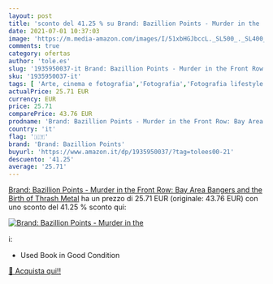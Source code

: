 ```yaml
---
layout: post
title: 'sconto del 41.25 % su Brand: Bazillion Points - Murder in the   '
date: 2021-07-01 10:37:03
image: 'https://m.media-amazon.com/images/I/51xbHGJbccL._SL500_._SL400_.jpg'
comments: true
category: ofertas
author: 'tole.es'
slug: '1935950037-it Brand: Bazillion Points - Murder in the Front Row: Bay...'
sku: '1935950037-it'
tags: [ 'Arte, cinema e fotografia','Fotografia','Fotografia lifestyle e di eventi','Generi musicali','Libri','Musica','Musica heavy metal','Musica punk','Musica rock','brand: bazillion points', ]
actualPrice: 25.71 EUR
currency: EUR
price: 25.71
comparePrice: 43.76 EUR
prodname: 'Brand: Bazillion Points - Murder in the Front Row: Bay Area Bangers and the Birth of Thrash Metal'
country: 'it'
flag: '🇮🇹'
brand: 'Brand: Bazillion Points'
buyurl: 'https://www.amazon.it/dp/1935950037/?tag=tolees00-21'
descuento: '41.25'
average: '25.71'
---
```


[Brand: Bazillion Points - Murder in the Front Row: Bay Area Bangers and the Birth of Thrash Metal](https://www.amazon.it/dp/1935950037/?tag=tolees00-21) ha un prezzo di 25.71 EUR (originale: 43.76 EUR) con uno sconto del 41.25 % sconto qui:

[![Brand: Bazillion Points - Murder in the ](https://m.media-amazon.com/images/I/51xbHGJbccL._SL500_._SL400_.jpg)](https://www.amazon.it/dp/1935950037/?tag=tolees00-21)

ℹ️:

- Used Book in Good Condition

[🛒 Acquista qui!!](https://www.amazon.it/dp/1935950037/?tag=tolees00-21)
